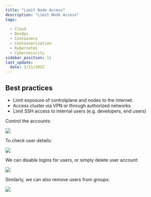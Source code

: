 ```yaml
---
title: "Limit Node Access"
description: "Limit Node Access"
tags: 
 
  - Cloud
  - DevOps
  - Containers
  - Containerization
  - Kubernetes
  - Cybersecurity
sidebar_position: 11
last_update:
  date: 3/11/2022
---
```



## Best practices

- Limit exposure of controlplane and nodes to the internet.
- Access cluster via VPN or through authorized networks 
- Limit SSH access to internal users (e.g. developers, end users)

Control the accounts:

<div class='img-center'>

![](/img/docs/Limit-node-access-accoutn-types.png)

</div>


To check user details:


<div class='img-center'>

![](/img/docs/limit-node-access-control-accoutns.png)

</div>


We can disable logins for users, or simply delete user account:


<div class='img-center'>

![](/img/docs/limit-node-access-disable-lgoin-or-delete.png)

</div>


Similarly, we can also remove users from groups: 


<div class='img-center'>

![](/img/docs/limit-node-access-remove-users-from-groups.png)

</div>






 

 

